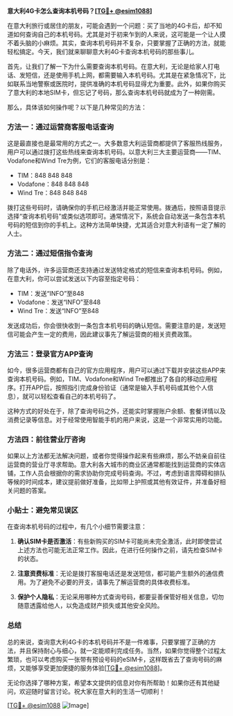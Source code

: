 **意大利4G卡怎么查询本机号码？[[TG💪+ @esim1088](https://t.me/s/esim1088)]**

在意大利旅行或居住的朋友，可能会遇到一个问题：买了当地的4G卡后，却不知道如何查询自己的本机号码。尤其是对于初来乍到的人来说，这可能是一个让人摸不着头脑的小麻烦。其实，查询本机号码并不复杂，只要掌握了正确的方法，就能轻松搞定。今天，我们就来聊聊意大利4G卡查询本机号码的那些事儿。

首先，让我们了解一下为什么需要查询本机号码。在意大利，无论是给家人打电话、发短信，还是使用手机上网，都需要输入本机号码。尤其是在紧急情况下，比如联系当地警察或医院时，提供准确的本机号码显得尤为重要。此外，如果你购买了意大利的本地SIM卡，但忘记了号码，那么查询本机号码就成为了一种刚需。

那么，具体该如何操作呢？以下是几种常见的方法：

### 方法一：通过运营商客服电话查询

这是最直接也是最常用的方式之一。大多数意大利运营商都提供了客服热线服务，用户可以通过拨打这些热线来查询本机号码。以意大利三大主要运营商——TIM、Vodafone和Wind Tre为例，它们的客服电话分别是：

- TIM：848 848 848
- Vodafone：848 848 848
- Wind Tre：848 848 848

拨打这些号码时，请确保你的手机已经激活并能正常使用。拨通后，按照语音提示选择“查询本机号码”或类似选项即可。通常情况下，系统会自动发送一条包含本机号码的短信到你的手机上。这种方法简单快捷，尤其适合对意大利语有一定了解的人士。

### 方法二：通过短信指令查询

除了电话外，许多运营商还支持通过发送特定格式的短信来查询本机号码。例如，在意大利，你可以尝试发送以下内容至指定号码：

- TIM：发送“INFO”至848
- Vodafone：发送“INFO”至848
- Wind Tre：发送“INFO”至848

发送成功后，你会很快收到一条包含本机号码的确认短信。需要注意的是，发送短信可能会产生一定的费用，因此建议事先了解运营商的相关资费政策。

### 方法三：登录官方APP查询

如今，很多运营商都有自己的官方应用程序，用户可以通过下载并安装这些APP来查询本机号码。例如，TIM、Vodafone和Wind Tre都推出了各自的移动应用程序。打开APP后，按照指引完成身份验证（通常是输入手机号码或其他个人信息），就可以轻松查看自己的本机号码了。

这种方式的好处在于，除了查询号码之外，还能实时掌握账户余额、套餐详情以及消费记录等信息。对于经常使用智能手机的用户来说，这是一个非常实用的功能。

### 方法四：前往营业厅咨询

如果以上方法都无法解决问题，或者你觉得操作起来有些麻烦，那么不妨亲自前往运营商的营业厅寻求帮助。意大利各大城市的商业区通常都能找到运营商的实体店铺，工作人员会根据你的需求协助你完成号码查询。不过，考虑到语言障碍和排队等候的时间成本，建议提前做好准备，比如带上护照或其他有效证件，并准备好相关问题的答案。

### 小贴士：避免常见误区

在查询本机号码的过程中，有几个小细节需要注意：

1. **确认SIM卡是否激活**：有些新购买的SIM卡可能尚未完全激活，此时即使尝试上述方法也可能无法正常工作。因此，在进行任何操作之前，请先检查SIM卡的状态。
   
2. **注意资费标准**：无论是拨打客服电话还是发送短信，都可能产生额外的通信费用。为了避免不必要的开支，请事先了解运营商的具体收费标准。

3. **保护个人隐私**：无论采用哪种方式查询号码，都要妥善保管好相关信息，切勿随意透露给他人，以免造成财产损失或其他安全风险。

### 总结

总的来说，查询意大利4G卡的本机号码并不是一件难事，只要掌握了正确的方法，并且保持耐心与细心，就一定能顺利完成任务。当然，如果你觉得整个过程太繁琐，也可以考虑购买一张带有预设号码的eSIM卡，这样既省去了查询号码的麻烦，又能够享受更加便捷的服务体验[[TG💪+ @esim1088](https://t.me/s/esim1088)]。

无论你选择了哪种方案，希望本文提供的信息对你有所帮助！如果你还有其他疑问，欢迎随时留言讨论。祝大家在意大利的生活一切顺利！

[[TG💪+ @esim1088](https://t.me/s/esim1088) ![Image](https://i.postimg.cc/4NQfJmqS/Snipaste-2025-05-13-00-14-12.png)]
